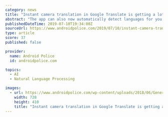 ```yaml
---
category: news
title: "Instant camera translation in Google Translate is getting a lot better"
abstract: "The app can also now automatically detect languages for you, so you don't need to wonder what to select if you're in a bilingual area, and the quality of the instant camera translations has been further improved via the magic of Neural Machine Translation."
publishedDateTime: 2019-07-10T19:34:00Z
sourceUrl: https://www.androidpolice.com/2019/07/10/instant-camera-translation-in-google-translate-is-getting-a-lot-better/
type: article
score: 37
published: false

provider:
  name: Android Police
  id: androidpolice.com

topics:
  - AI
  - Natural Language Processing

images:
  - url: https://www.androidpolice.com/wp-content/uploads/2018/06/Generic-Google-Translate-Hero-renamed-because-wordpress-is-a-piece-of-shit-most-of-the-time-728x410.png
    width: 728
    height: 410
    title: "Instant camera translation in Google Translate is getting a lot better"
---
```

